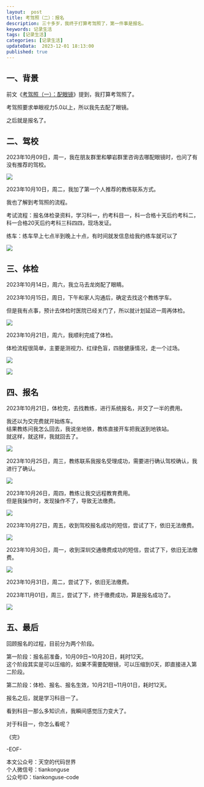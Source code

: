 ```yaml
---
layout:  post  
title: 考驾照（二）：报名 
description: 三十多岁，我终于打算考驾照了，第一件事是报名。
keywords: 记录生活  
tags: [记录生活]
categories: [记录生活]  
updateData:  2023-12-01 18:13:00  
published: true  
---  
```



## 一、背景  


前文《[考驾照（一）：配眼镜](https://mp.weixin.qq.com/s/S4k69Jpv5zwjOh5TZ6Y59Q)》提到，我打算考驾照了。  


考驾照要求单眼视力5.0以上，所以我先去配了眼镜。  


之后就是报名了。  


## 二、驾校  


2023年10月09日，周一，我在朋友群里和攀岩群里咨询去哪配眼镜时，也问了有没有推荐的驾校。  


![](https://res2023.tiankonguse.com/images/2023/12/01/001.png)


2023年10月10日，周二，我加了第一个人推荐的教练联系方式。  


我也了解到考驾照的流程。  


考试流程：报名体检录资料，学习科一，约考科目一，科一合格十天后约考科二，科一合格20天后约考科三科四四，现场发证。  


练车：练车早上七点半到晚上十点，有时间就发信息给我约练车就可以了  


![](https://res2023.tiankonguse.com/images/2023/12/01/002.png)


## 三、体检  


2023年10月14日，周六，我立马去龙岗配了眼睛。  


2023年10月15日，周日，下午和家人沟通后，确定去找这个教练学车。  


但是我有点事，预计去体检时医院已经关门了，所以就计划延迟一周再体检。   


![](https://res2023.tiankonguse.com/images/2023/12/01/003.png)



2023年10月21日，周六，我顺利完成了体检。  


体检流程很简单，主要是测视力、红绿色盲，四肢健康情况，走一个过场。  


![](https://res2023.tiankonguse.com/images/2023/12/01/004.png)


![](https://res2023.tiankonguse.com/images/2023/12/01/005.png)



## 四、报名  


2023年10月21日，体检完，去找教练，进行系统报名，并交了一半的费用。  


我还以为交完费就开始练车。  
结果教练问我怎么回去，我说坐地铁，教练直接开车把我送到地铁站。  
就这样，就这样，我就回去了。  


![](https://res2023.tiankonguse.com/images/2023/12/01/006.png)


2023年10月25日，周三，教练联系我报名受理成功，需要进行确认驾校确认，我进行了确认。  


![](https://res2023.tiankonguse.com/images/2023/12/01/007.png)



2023年10月26日，周四，教练让我交远程教育费用。  
但是我操作时，发现操作不了，导致无法缴费。  


![](https://res2023.tiankonguse.com/images/2023/12/01/008.png)


2023年10月27日，周五，收到驾校报名成功的短信，尝试了下，依旧无法缴费。  


![](https://res2023.tiankonguse.com/images/2023/12/01/009.png)


2023年10月30日，周一，收到深圳交通缴费成功的短信，尝试了下，依旧无法缴费。 


![](https://res2023.tiankonguse.com/images/2023/12/01/010.png)


2023年10月31日，周二，尝试了下，依旧无法缴费。  


2023年11月01日，周三，尝试了下，终于缴费成功，算是报名成功了。  


![](https://res2023.tiankonguse.com/images/2023/12/01/011.png)


## 五、最后  


回顾报名的过程，目前分为两个阶段。  


第一阶段：报名前准备，10月09日~10月20日，耗时12天。  
这个阶段其实是可以压缩的，如果不需要配眼镜，可以压缩到0天，即直接进入第二阶段。  


第二阶段：体检、报名、报名生效，10月21日~11月01日，耗时12天。  


报名之后，就是学习科目一了。  


看到科目一那么多知识点，我瞬间感觉压力变大了。  


对于科目一，你怎么看呢？   




《完》  


-EOF-  



本文公众号：天空的代码世界  
个人微信号：tiankonguse  
公众号ID：tiankonguse-code  
  

